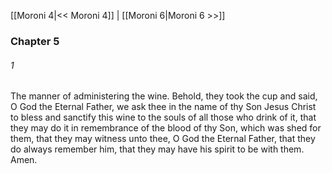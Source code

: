 [[Moroni 4|<< Moroni 4]]  |  [[Moroni 6|Moroni 6 >>]]

### Chapter 5
###### 1
The manner of administering the wine. Behold, they took the cup and said, O God the Eternal Father, we ask thee in the name of thy Son Jesus Christ to bless and sanctify this wine to the souls of all those who drink of it, that they may do it in remembrance of the blood of thy Son, which was shed for them, that they may witness unto thee, O God the Eternal Father, that they do always remember him, that they may have his spirit to be with them. Amen.